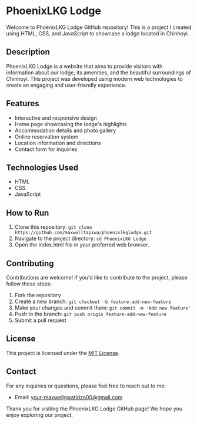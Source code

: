 # PhoenixLKG Lodge

Welcome to PhoenixLKG Lodge GitHub repository! This is a project I created using HTML, CSS, and JavaScript to showcase a lodge located in Chinhoyi.

## Description

PhoenixLKG Lodge is a website that aims to provide visitors with information about our lodge, its amenities, and the beautiful surroundings of Chinhoyi. This project was developed using modern web technologies to create an engaging and user-friendly experience.

## Features

- Interactive and responsive design
- Home page showcasing the lodge's highlights
- Accommodation details and photo gallery
- Online reservation system
- Location information and directions
- Contact form for inquiries

## Technologies Used

- HTML
- CSS
- JavaScript

## How to Run

1. Clone this repository: `git clone https://github.com/maxwelltapiwa/phoenixlkglodge.git`
2. Navigate to the project directory: `cd PhoenixLKG Lodge`
3. Open the index.html file in your preferred web browser.

## Contributing

Contributions are welcome! If you'd like to contribute to the project, please follow these steps:

1. Fork the repository
2. Create a new branch: `git checkout -b feature-add-new-feature`
3. Make your changes and commit them: `git commit -m 'Add new feature'`
4. Push to the branch: `git push origin feature-add-new-feature`
5. Submit a pull request

## License

This project is licensed under the [MIT License](LICENSE).

## Contact

For any inquiries or questions, please feel free to reach out to me:

- Email: your-maxwellgwatidzo00@gmail.com


Thank you for visiting the PhoenixLKG Lodge GitHub page! We hope you enjoy exploring our project.
